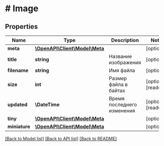 # # Image

## Properties

Name | Type | Description | Notes
------------ | ------------- | ------------- | -------------
**meta** | [**\OpenAPI\Client\Model\Meta**](Meta.md) |  | [optional]
**title** | **string** | Название изображения | [optional]
**filename** | **string** | Имя файла | [optional]
**size** | **int** | Размер файла в байтах | [optional] [readonly]
**updated** | **\DateTime** | Время последнего изменения | [optional] [readonly]
**tiny** | [**\OpenAPI\Client\Model\Meta**](Meta.md) |  | [optional]
**miniature** | [**\OpenAPI\Client\Model\Meta**](Meta.md) |  | [optional]

[[Back to Model list]](../../README.md#models) [[Back to API list]](../../README.md#endpoints) [[Back to README]](../../README.md)
